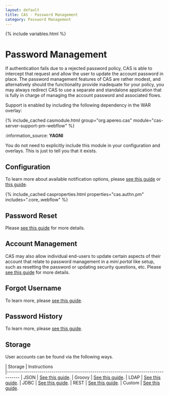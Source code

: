 ```yaml
---
layout: default
title: CAS - Password Management
category: Password Management
---
```


{% include variables.html %}

# Password Management

If authentication fails due to a rejected password policy, CAS is able to intercept
that request and allow the user to update the account password in place. The password management 
features of CAS are rather modest, and alternatively should the functionality provide inadequate 
for your policy, you may always redirect CAS to use a separate and standalone application 
that is fully in charge of managing the account password and associated flows.

Support is enabled by including the following dependency in the WAR overlay:

{% include_cached casmodule.html group="org.apereo.cas" module="cas-server-support-pm-webflow" %}

<div class="alert alert-info">:information_source: <strong>YAGNI</strong><p>You do not need to explicitly include this module
in your configuration and overlays. This is just to tell you that it exists.</p></div>

## Configuration

To learn more about available notification options, please [see this guide](../notifications/SMS-Messaging-Configuration.html) 
or [this guide](../notifications/Sending-Email-Configuration.html). 

{% include_cached casproperties.html properties="cas.authn.pm" includes=".core,.webflow" %}

## Password Reset

Please [see this guide](../password_management/Password-Management-Reset.html) for more details.

## Account Management

CAS may also allow individual end-users to update certain aspects of their account that relate to
password management in a *mini portal* like setup, such as resetting the password or updating security questions,
etc. Please [see this guide](../registration/Account-Management-Overview.html) for more details.
 
## Forgot Username
                                                                      
To learn more, please [see this guide](Password-Management-ForgotUsername.html).

## Password History

To learn more, please [see this guide](Password-Management-History.html).
   
## Storage

User accounts can be found via the following ways.

| Storage          | Instructions                                         
|------------------------------------------------------------------------------------
| JSON             | [See this guide](Password-Management-JSON.html).
| Groovy           | [See this guide](Password-Management-Groovy.html).
| LDAP             | [See this guide](Password-Management-LDAP.html).
| JDBC             | [See this guide](Password-Management-JDBC.html).
| REST             | [See this guide](Password-Management-REST.html).
| Custom           | [See this guide](Password-Management-Custom.html).
